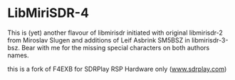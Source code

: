 LibMiriSDR-4
============

This is (yet) another flavour of libmirisdr initiated with original libmirisdr-2 from Miroslav Slugen and additions of Leif Asbrink SM5BSZ in libmirisdr-3-bsz. Bear with me for the missing special characters on both authors names.

this is a fork of F4EXB for SDRPlay RSP Hardware only (www.sdrplay.com)

